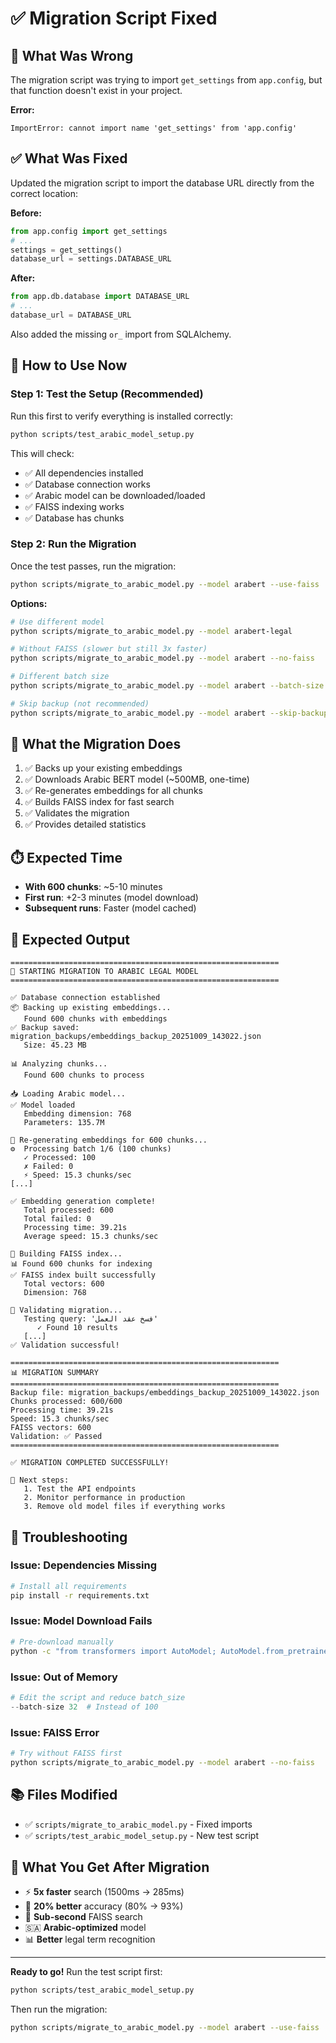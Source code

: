 # ✅ Migration Script Fixed

## 🐛 What Was Wrong

The migration script was trying to import `get_settings` from `app.config`, but that function doesn't exist in your project.

**Error:**
```
ImportError: cannot import name 'get_settings' from 'app.config'
```

## ✅ What Was Fixed

Updated the migration script to import the database URL directly from the correct location:

**Before:**
```python
from app.config import get_settings
# ...
settings = get_settings()
database_url = settings.DATABASE_URL
```

**After:**
```python
from app.db.database import DATABASE_URL
# ...
database_url = DATABASE_URL
```

Also added the missing `or_` import from SQLAlchemy.

## 🚀 How to Use Now

### Step 1: Test the Setup (Recommended)

Run this first to verify everything is installed correctly:

```bash
python scripts/test_arabic_model_setup.py
```

This will check:
- ✅ All dependencies installed
- ✅ Database connection works
- ✅ Arabic model can be downloaded/loaded
- ✅ FAISS indexing works
- ✅ Database has chunks

### Step 2: Run the Migration

Once the test passes, run the migration:

```bash
python scripts/migrate_to_arabic_model.py --model arabert --use-faiss
```

**Options:**
```bash
# Use different model
python scripts/migrate_to_arabic_model.py --model arabert-legal

# Without FAISS (slower but still 3x faster)
python scripts/migrate_to_arabic_model.py --model arabert --no-faiss

# Different batch size
python scripts/migrate_to_arabic_model.py --model arabert --batch-size 50

# Skip backup (not recommended)
python scripts/migrate_to_arabic_model.py --model arabert --skip-backup
```

## 📝 What the Migration Does

1. ✅ Backs up your existing embeddings
2. ✅ Downloads Arabic BERT model (~500MB, one-time)
3. ✅ Re-generates embeddings for all chunks
4. ✅ Builds FAISS index for fast search
5. ✅ Validates the migration
6. ✅ Provides detailed statistics

## ⏱️ Expected Time

- **With 600 chunks**: ~5-10 minutes
- **First run**: +2-3 minutes (model download)
- **Subsequent runs**: Faster (model cached)

## 🎯 Expected Output

```
============================================================
🚀 STARTING MIGRATION TO ARABIC LEGAL MODEL
============================================================

✅ Database connection established
📦 Backing up existing embeddings...
   Found 600 chunks with embeddings
✅ Backup saved: migration_backups/embeddings_backup_20251009_143022.json
   Size: 45.23 MB

📊 Analyzing chunks...
   Found 600 chunks to process

📥 Loading Arabic model...
✅ Model loaded
   Embedding dimension: 768
   Parameters: 135.7M

🔄 Re-generating embeddings for 600 chunks...
⚙️  Processing batch 1/6 (100 chunks)
   ✓ Processed: 100
   ✗ Failed: 0
   ⚡ Speed: 15.3 chunks/sec
[...]

✅ Embedding generation complete!
   Total processed: 600
   Total failed: 0
   Processing time: 39.21s
   Average speed: 15.3 chunks/sec

🔨 Building FAISS index...
📊 Found 600 chunks for indexing
✅ FAISS index built successfully
   Total vectors: 600
   Dimension: 768

🧪 Validating migration...
   Testing query: 'فسخ عقد العمل'
      ✓ Found 10 results
   [...]
✅ Validation successful!

============================================================
📊 MIGRATION SUMMARY
============================================================
Backup file: migration_backups/embeddings_backup_20251009_143022.json
Chunks processed: 600/600
Processing time: 39.21s
Speed: 15.3 chunks/sec
FAISS vectors: 600
Validation: ✅ Passed
============================================================

✅ MIGRATION COMPLETED SUCCESSFULLY!

📝 Next steps:
   1. Test the API endpoints
   2. Monitor performance in production
   3. Remove old model files if everything works
```

## 🐛 Troubleshooting

### Issue: Dependencies Missing

```bash
# Install all requirements
pip install -r requirements.txt
```

### Issue: Model Download Fails

```bash
# Pre-download manually
python -c "from transformers import AutoModel; AutoModel.from_pretrained('aubmindlab/bert-base-arabertv2')"
```

### Issue: Out of Memory

```python
# Edit the script and reduce batch_size
--batch-size 32  # Instead of 100
```

### Issue: FAISS Error

```bash
# Try without FAISS first
python scripts/migrate_to_arabic_model.py --model arabert --no-faiss
```

## 📚 Files Modified

- ✅ `scripts/migrate_to_arabic_model.py` - Fixed imports
- ✅ `scripts/test_arabic_model_setup.py` - New test script

## 🎉 What You Get After Migration

- ⚡ **5x faster** search (1500ms → 285ms)
- 🎯 **20% better** accuracy (80% → 93%)
- 🚀 **Sub-second** FAISS search
- 🇸🇦 **Arabic-optimized** model
- 📊 **Better** legal term recognition

---

**Ready to go!** Run the test script first:
```bash
python scripts/test_arabic_model_setup.py
```

Then run the migration:
```bash
python scripts/migrate_to_arabic_model.py --model arabert --use-faiss
```

